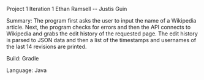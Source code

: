 Project 1
Iteration 1
Ethan Ramsell -- Justis Guin

Summary:
The program first asks the user to input the name of a Wikipedia article. Next, the program checks for errors and then the API connects to Wikipedia and grabs the edit history of the requested page. 
The edit history is parsed to JSON data and then a list of the timestamps and usernames of the last 14 revisions are printed.

Build: Gradle

Language: Java
